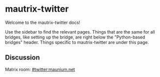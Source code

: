 # mautrix-twitter
Welcome to the mautrix-twitter docs!

Use the sidebar to find the relevant pages. Things that are the same for all
bridges, like setting up the bridge, are right below the "Python-based bridges"
header. Things specific to mautrix-twitter are under this page.

## Discussion
Matrix room: [#twitter:maunium.net](https://to.chat.imzqqq.top/#/#twitter:maunium.net)
